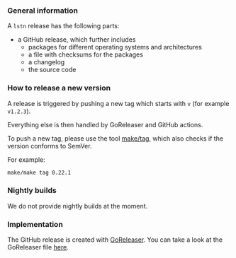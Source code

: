 ### General information

A `lstn` release has the following parts:

- a GitHub release, which further includes
  - packages for different operating systems and architectures
  - a file with checksums for the packages
  - a changelog
  - the source code

### How to release a new version

A release is triggered by pushing a new tag which starts with `v` (for example `v1.2.3`).

Everything else is then handled by GoReleaser and GitHub actions.

To push a new tag, please use the tool [make/tag](https://github.com/listendev/lstn/blob/main/make/tag/main.go),
which also checks if the version conforms to SemVer.

For example:

```bash
make/make tag 0.22.1
```

### Nightly builds

We do not provide nightly builds at the moment.

### Implementation

The GitHub release is created with [GoReleaser](https://github.com/goreleaser/goreleaser/). You can take a look at the GoReleaser file [here](https://github.com/listendev/lstn/blob/main/.goreleaser.yml).
